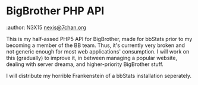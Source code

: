 # BigBrother PHP API
:author: N3X15 <nexis@7chan.org>

This is my half-assed PHP5 API for BigBrother, made for bbStats prior to my becoming a member of the BB team.  Thus, it's currently very broken and not generic enough for most web applications' consumption.  I will work on this (gradually) to improve it, in between managing a popular website, dealing with server dreama, and higher-priority BigBrother stuff.

I will distribute my horrible Frankenstein of a bbStats installation seperately.